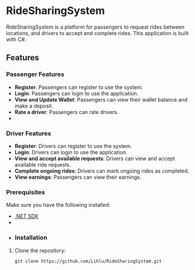 # RideSharingSystem

RideSharingSystem is a platform for passengers to request rides between locations, and drivers to accept and complete rides. This application is built with C#.

## Features

### Passenger Features
- **Register**: Passengers can register to use the system.
- **Login**: Passengers can login to use the application.
- **View and Update Wallet**: Passengers can view their wallet balance and make a deposit.
- **Rate a driver**: Passengers can rate drivers.
- 
### Driver Features
- **Register**: Drivers can register to use the system.
- **Login**: Drivers can login to use the application.
- **View and accept available requests**: Drivers can view and accept available ride requests.
- **Complete ongoing rides**: Drivers can mark ongoing rides as completed.
- **View earnings**: Passengers can view their earnings.
  
### Prerequisites

Make sure you have the following installed:
- [.NET SDK](https://dotnet.microsoft.com/en-us/download)
- 
- ### Installation

1. Clone the repository:

   ```From yout terminal, run:
   git clone https://github.com/Lihlu/RideSharingSystem.git

